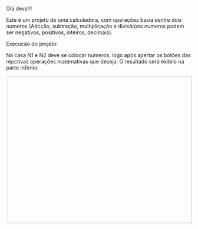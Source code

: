 
Olá devs!!!

Este é um projeto de uma calculadora, com operações basia esntre dois numeros (Adcção, subtração, multiplicação e divisão)os numeros podem ser negativos, positivos, inteiros, decimais).


Execucão do projeto:

Na casa N1 e N2 deve se colocar numeros, logo após apertar os botões das repctivas operações matemativas que deseja.
O resultado será exibilo na parte inferior.


<p><img align="right" alt"gif" src"https://github.com/Leandrolinos/Calculadora/blob/main/Animação.gif" width="500" height="400" /></p>

